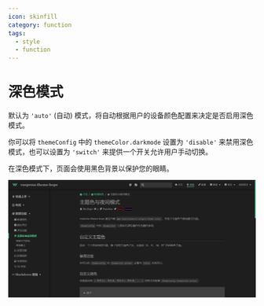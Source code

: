 ```yaml
---
icon: skinfill
category: function
tags:
  - style
  - function
---
```


# 深色模式

默认为 `'auto'` (自动) 模式，将自动根据用户的设备颜色配置来决定是否启用深色模式。

你可以将 `themeConfig` 中的 `themeColor.darkmode` 设置为 `'disable'` 来禁用深色模式，也可以设置为 `'switch'` 来提供一个开关允许用户手动切换。

在深色模式下，页面会使用黑色背景以保护您的眼睛。

![深色模式](./assets/darkmode.png)
